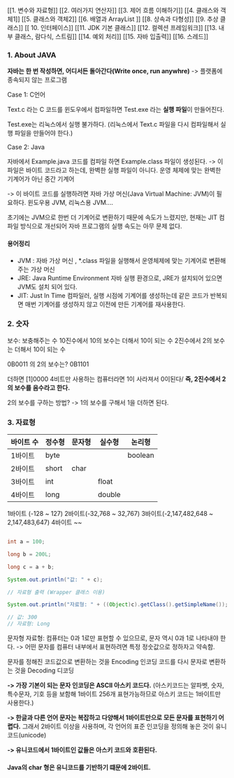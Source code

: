 
[[1. 변수와 자료형]]
[[2. 여러가지 연산자]]
[[3. 제어 흐름 이해하기]]
[[4. 클래스와 객체1]]
[[5. 클래스와 객체2]]
[[6. 배열과 ArrayList ]]
[[8. 상속과 다형성]]
[[9. 추상 클래스]]
[[ 10. 인터페이스]]
[[11. JDK 기본 클래스]]
[[12. 컬렉션 프레임워크]]
[[13. 내부 클래스, 람다식, 스트림]]
[[14. 예외 처리]]
[[15. 자바 입출력]]
[[16. 스레드]]


### 1. About JAVA

**자바는 한 번 작성하면, 어디서든 돌아간다(Write once, run anywhre)**
-> 플랫폼에 종속되지 않는 프로그램


Case 1: C언어

Text.c 라는 C 코드를 윈도우에서 컴파일하면 Test.exe 라는 **실행 파일**이 만들어진다.

Test.exe는 리눅스에서 실행 불가하다. (리눅스에서 Text.c 파일을 다시 컴파일해서 실행 파일을 만들어야 한다.)

Case 2: Java

자바에서 Example.java 코드를 컴파일 하면 Example.class 파일이 생성된다.
-> 이 파일은 바이트 코드라고 하는데, 완벽한 실행 파일이 아니다. 운영 체제에 맞는 완벽한 기계어가 아닌 중간 기계어

-> 이 바이트 코드를 실행하려면 자바 가상 머신(Java Virtual Machine: JVM)이 필요하다.
윈도우용 JVM, 리눅스용 JVM....

초기에는 JVM으로 한번 더 기계어로 변환하기 때문에 속도가 느렸지만, 현재는 JIT 컴파일 방식으로 개선되어 자바 프로그램의 실행 속도는 아무 문제 없다.

#### 용어정리
- JVM : 자바 가상 머신 , \*.class 파일을 실행해서 운영체제에 맞는 기계어로 변환해주는 가상 머신
- JRE: Java Runtime Environment 자바 실행 환경으로, JRE가 설치되어 있으면 JVM도 설치 되어 있다.
- JIT: Just In Time 컴파일러, 실행 시점에 기계어를 생성하는데 같은 코드가 반복되면 매번 기계어를 생성하지 않고 이전에 만든 기계어를 재사용한다.

### 2. 숫자

보수: 보충해주는 수
10진수에서 10의 보수는 더해서 10이 되는 수
2진수에서 2의 보수는 더해서 10이 되는 수

0B0011 의 2의 보수는?
0B1101

더하면 [1]0000 4비트만 사용하는 컴퓨터라면 1이 사라져서 0이된다/
**즉, 2진수에서 2의 보수를 음수라고 한다.**

2의 보수를 구하는 방법?
-> 1의 보수를 구해서 1을 더하면 된다.


### 3. 자료형

| 바이트 수 | 정수형   | 문자형  | 실수형    | 논리형     |
| ----- | ----- | ---- | ------ | ------- |
| 1바이트  | byte  |      |        | boolean |
| 2바이트  | short | char |        |         |
| 3바이트  | int   |      | float  |         |
| 4바이트  | long  |      | double |         |

1바이트 (-128 ~ 127)
2바이트(-32,768 ~ 32,767)
3바이트(-2,147,482,648 ~ 2,147,483,647)
4바이트 ~~

```java

int a = 100;

long b = 200L;

long c = a + b;

System.out.println("값: " + c);

// 자료형 출력 (Wrapper 클래스 이용)

System.out.println("자료형: " + ((Object)c).getClass().getSimpleName());

// 값: 300
// 자료형: Long

```

문자형 자료형:
컴퓨터는 0과 1로만 표현할 수 있으므로, 문자 역시 0과 1로 나타내야 한다.
-> 어떤 문자를 컴퓨터 내부에서 표현하려면 특정 정숫값으로 정하자고 약속함.

문자를 정해진 코드값으로 변환하는 것을 Encoding 인코딩
코드를 다시 문자로 변환하는 것을 Decoding 디코딩

**-> 가장 기본이 되는 문자 인코딩은 ASCII 아스키 코드다.**
(아스키코드는 알파벳, 숫자, 특수문자, 기호 등을 보함해 1바이트 256개 표현가능하므로 아스키 코드는 1바이트만 사용한다.)

**-> 한글과 다른 언어 문자는 복잡하고 다양해서 1바이트만으로 모든 문자를 표현하기 어렵다.** 
그래서 2바이트 이상을 사용하며, 각 언어의 표준 인코딩을 정의해 놓은 것이 유니코드(unicode)

**-> 유니코드에서 1바이트인 값들은 아스키 코드와 호환된다.**

#### **Java의 char 형은 유니코드를 기반하기 떄문에 2바이트.**

